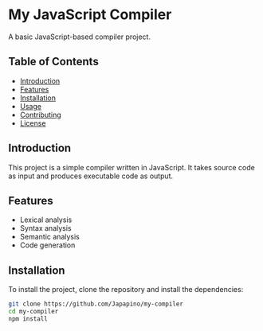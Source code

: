 # My JavaScript Compiler

A basic JavaScript-based compiler project.

## Table of Contents

- [Introduction](#introduction)
- [Features](#features)
- [Installation](#installation)
- [Usage](#usage)
- [Contributing](#contributing)
- [License](#license)

## Introduction

This project is a simple compiler written in JavaScript. It takes source code as input and produces executable code as output.

## Features

- Lexical analysis
- Syntax analysis
- Semantic analysis
- Code generation

## Installation

To install the project, clone the repository and install the dependencies:

```sh
git clone https://github.com/Japapino/my-compiler
cd my-compiler
npm install
```


